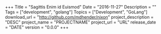 +++
Title = "Sagittis Enim id Euismod"
Date = "2016-11-27"
Description = ""
Tags = ["development", "golang"]
Topics = ["Development", "GoLang"]
download_url = "http://github.com/mdhender/nixon"
project_description = "DESC"
project_name = "PROJECTNAME"
project_url = "URL"
release_date = "DATE"
version = "0.0.0"
+++
